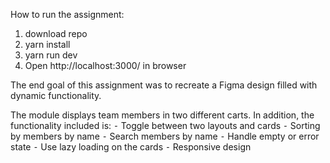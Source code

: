 How to run the assignment:

1. download repo
2. yarn install
3. yarn run dev
4. Open http://localhost:3000/ in browser

The end goal of this assignment was to recreate a Figma design filled with dynamic functionality.

The module displays team members in two different carts. In addition, the functionality included is:
⁃ Toggle between two layouts and cards
⁃ Sorting by members by name
⁃ Search members by name
⁃ Handle empty or error state
⁃ Use lazy loading on the cards
⁃ Responsive design
